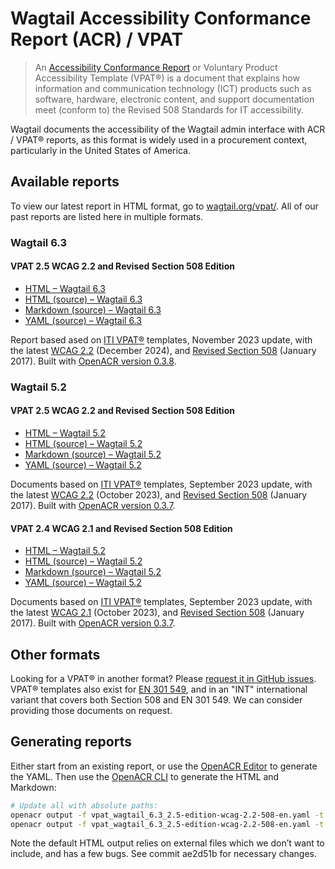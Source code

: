 # Wagtail Accessibility Conformance Report (ACR) / VPAT

> An [Accessibility Conformance Report](https://www.section508.gov/sell/acr/) or Voluntary Product Accessibility Template (VPAT®) is a document that explains how information and communication technology (ICT) products such as software, hardware, electronic content, and support documentation meet (conform to) the Revised 508 Standards for IT accessibility.

Wagtail documents the accessibility of the Wagtail admin interface with ACR / VPAT® reports, as this format is widely used in a procurement context, particularly in the United States of America.

## Available reports

To view our latest report in HTML format, go to [wagtail.org/vpat/](https://wagtail.org/vpat/). All of our past reports are listed here in multiple formats.

### Wagtail 6.3

#### VPAT 2.5 WCAG 2.2 and Revised Section 508 Edition

- [HTML – Wagtail 6.3](https://wagtail.github.io/accessibility/audits/vpat/vpat_wagtail_6.3_2.5-edition-wcag-2.2-508-en.html)
- [HTML (source) – Wagtail 6.3](https://github.com/wagtail/accessibility/blob/main/audits/vpat/vpat_wagtail_6.3_2.5-edition-wcag-2.2-508-en.html)
- [Markdown (source) – Wagtail 6.3](https://github.com/wagtail/accessibility/blob/main/audits/vpat/vpat_wagtail_6.3_2.5-edition-wcag-2.2-508-en.md)
- [YAML (source) – Wagtail 6.3](./vpat_wagtail_5.2_2.4-edition-wcag-2.1-508-en.yaml)

Report based ased on [ITI VPAT®](https://www.itic.org/policy/accessibility/vpat) templates, November 2023 update, with the latest [WCAG 2.2](https://www.w3.org/TR/WCAG22/) (December 2024), and [Revised Section 508](https://www.access-board.gov/ict/) (January 2017). Built with [OpenACR version 0.3.8](https://github.com/gsa/openacr).

### Wagtail 5.2

#### VPAT 2.5 WCAG 2.2 and Revised Section 508 Edition

- [HTML – Wagtail 5.2](https://wagtail.github.io/accessibility/audits/vpat/vpat_wagtail_5.2_2.5-edition-wcag-2.2-508-en.html)
- [HTML (source) – Wagtail 5.2](https://github.com/wagtail/accessibility/blob/main/audits/vpat/vpat_wagtail_5.2_2.5-edition-wcag-2.2-508-en.html)
- [Markdown (source) – Wagtail 5.2](https://github.com/wagtail/accessibility/blob/main/audits/vpat/vpat_wagtail_5.2_2.5-edition-wcag-2.2-508-en.md)
- [YAML (source) – Wagtail 5.2](./vpat_wagtail_5.2_2.4-edition-wcag-2.1-508-en.yaml)

Documents based on [ITI VPAT®](https://www.itic.org/policy/accessibility/vpat) templates, September 2023 update, with the latest [WCAG 2.2](https://www.w3.org/TR/WCAG22/) (October 2023), and [Revised Section 508](https://www.access-board.gov/ict/) (January 2017). Built with [OpenACR version 0.3.7](https://github.com/gsa/openacr).

#### VPAT 2.4 WCAG 2.1 and Revised Section 508 Edition

- [HTML – Wagtail 5.2](https://wagtail.github.io/accessibility/audits/vpat/vpat_wagtail_5.2_2.4-edition-wcag-2.1-508-en.html)
- [HTML (source) – Wagtail 5.2](https://github.com/wagtail/accessibility/blob/main/audits/vpat/vpat_wagtail_5.2_2.4-edition-wcag-2.1-508-en.html)
- [Markdown (source) – Wagtail 5.2](https://github.com/wagtail/accessibility/blob/main/audits/vpat/vpat_wagtail_5.2_2.4-edition-wcag-2.1-508-en.md)
- [YAML (source) – Wagtail 5.2](./vpat_wagtail_5.2_2.4-edition-wcag-2.1-508-en.yaml)

Documents based on [ITI VPAT®](https://www.itic.org/policy/accessibility/vpat) templates, September 2023 update, with the latest [WCAG 2.1](https://www.w3.org/TR/WCAG21/) (October 2023), and [Revised Section 508](https://www.access-board.gov/ict/) (January 2017). Built with [OpenACR version 0.3.7](https://github.com/gsa/openacr).

## Other formats

Looking for a VPAT® in another format? Please [request it in GitHub issues](https://github.com/wagtail/accessibility/issues).
VPAT® templates also exist for [EN 301 549](https://en.wikipedia.org/wiki/EN_301_549), and in an "INT" international variant that covers both Section 508 and EN 301 549. We can consider providing those documents on request.

## Generating reports

Either start from an existing report, or use the [OpenACR Editor](https://acreditor.section508.gov/) to generate the YAML. Then use the [OpenACR CLI](https://github.com/GSA/openacr/blob/main/docs/CLI.md) to generate the HTML and Markdown:

```bash
# Update all with absolute paths:
openacr output -f vpat_wagtail_6.3_2.5-edition-wcag-2.2-508-en.yaml -t openacr-markdown-0.1.0.handlebars -c 2.5-edition-wcag-2.2-508-en.yaml -o ./vpat_wagtail_6.3_2.5-edition-wcag-2.2-508-en.md
openacr output -f vpat_wagtail_6.3_2.5-edition-wcag-2.2-508-en.yaml -t openacr-html-0.1.0.handlebars -c 2.5-edition-wcag-2.2-508-en.yaml -o ./vpat_wagtail_6.3_2.5-edition-wcag-2.2-508-en.html
```

Note the default HTML output relies on external files which we don’t want to include, and has a few bugs. See commit ae2d51b for necessary changes.
